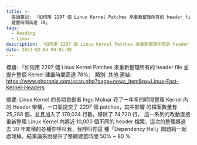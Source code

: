 ```yaml
---
title: >-
  閱讀筆記: 「如何用 2297 個 Linux Kernel Patches 來重新整理所有的 header file 並提升整個 Kernel
  建置時間高達 78」
tags:
  - Reading
  - Linux
description: 「如何用 2297 個 Linux Kernel Patches 來重新整理所有的 header file 並提升整個 Kernel 建置時間高達 78%」
date: 2022-02-04 00:05:08
---
```


標題: 「如何用 2297 個 Linux Kernel Patches 來重新整理所有的 header file 並提升整個 Kernel 建置時間高達 78%」
類別: 其他
連結: https://www.phoronix.com/scan.php?page=news_item&px=Linux-Fast-Kernel-Headers

摘要:
Linux Kernel 的長期貢獻者 Ingo Molnar 花了一年多的時間整理 Kernel 內的 Header 架構，一口氣提交了 2297 個 patches，其中影響
的檔案數量有 25,288 個，並且加入了 178,024 行數，移除了 74,720 行。
這一系列的改動直接重新整理 Linux Kernel 內將近 10,000 個不同的 header 檔案，這次的整理將過去 30 年累積的各種你呼叫我，我呼叫你這
種「Dependency Hell」問題給一起處理掉，結果論來說提升了整體建置時間 50% ~ 80 %
